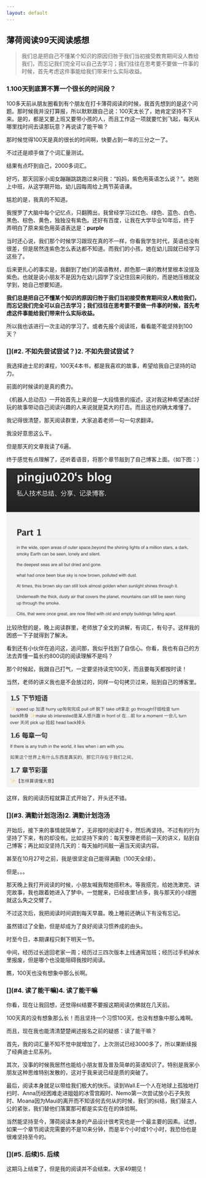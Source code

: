 ```yaml
---
layout: default
---
```


## [](#薄荷阅读99天阅读感想)薄荷阅读99天阅读感想

>我们总是把自己不懂某个知识的原因归咎于我们当初接受教育期间没人教给我们，而忘记我们完全可以自己去学习；我们往往在思考要不要做一件事的时候，首先考虑这件事能给我们带来什么实际收益。


### [](#1.100天到底算不算一个很长的时间段？)1.100天到底算不算一个很长的时间段？


100多天前从朋友圈看到有个朋友在打卡薄荷阅读的时候，我首先想到的是这个问题。那时候我并没打算报，所以默默跟自己说：100天太长了，她肯定坚持不下来。是的，都是又要上班又要带小孩的人，而且工作这一项就要忙到飞起，每天从哪里找时间去读那玩意？再说读了能干嘛？

那时候觉得100天是真的很长的时间啊，快要占到一年的三分之一了。

不过还是顺手做了个词汇量测试。

结果有点吓到自己，2000多词汇。

好巧，那天回家小闺女蹦蹦跳跳跑过来问我：“妈妈，紫色用英语怎么说？”。她刚上中班，从这学期开始，幼儿园每周给上两节英语课。

尴尬的是，我真的不知道。

我搜罗了大脑中每个记忆点，只翻腾出，我曾经学习过红色、绿色、蓝色、白色、黑色、棕色、黄色，独独没有紫色。还好有百度，让我在大学毕业10年后，终于弄明白了原来紫色用英语表达是：**purple**

当时还心说，我们那个时候学习跟现在真的不一样，你看我学生时代，英语也没有很差，但是居然连紫色怎么表达都不知道。而我们的小孩，她在幼儿园就已经学习这些了。

后来更扎心的事实是，我翻到了她们的英语教材，颜色那一课的教材里根本没提及紫色。也就是说小朋友不是因为在幼儿园学了没记住回来问我的，而是她压根就没学到，她自己想要知道。

**我们总是把自己不懂某个知识的原因归咎于我们当初接受教育期间没人教给我们，而忘记我们完全可以自己去学习；我们往往在思考要不要做一件事的时候，首先考虑这件事能给我们带来什么实际收益。**

所以我也该进行一次主动的学习了。或者先报个阅读班，看看能不能坚持到100天？


### [](#2. 不如先尝试尝试？)2. 不如先尝试尝试？

 
我选择迪士尼的课程，100天4本书，都是我喜欢的故事，希望给我自己坚持的动力。

前面的时候读的是真的费力。

《机器人总动员》一开始首先上来的是一大段情景的描述，这对我这种希望通过好玩的故事带动自己阅读兴趣的人来说就是莫大的打击。而且这也的确太难懂了。

我记得很清楚，那天阅读群里，大家追着老师一句一句求翻译。

我没好意思这么干。

但是那天的文章我读了6遍。

终于感觉有点理解了，还听着语音，将那个章节敲到了自己博客上面。（如下图：）

![图1](assets/images/reading/1545801791856.jpg  "图1")

比较欣慰的是，晚上阅读群里，老师放了全文的讲解，有词汇，有句子。这样我的困惑一下子就得到了解决。

看到还有小伙伴在追问这，追问那，我似乎找到了自信心。你看，我也有自己的方法去弄懂一篇长约800词的阅读理解不是吗？

那个时候起，我跟自己打气，一定要坚持读完100天，而且要每天都按时读！

当然，老师的讲义我也是不会放过的，同样一句句拷贝过来，贴到自己的博客里。

![图2](assets/images/reading/QQ20181226-132629@2x.png  "图2")

这样，我的阅读历程就算正式开始了，开头还不错。


### [](#3. 满勤计划泡汤)2. 满勤计划泡汤

 
开始后，接下来的事情就简单了，无非按时阅读打卡，然后再坚持。不过有的行为坚持了下来，有的却没有。比如坚持下来的：每天整理老师前一天的讲义，贴到自己博客；再比如没坚持几天的：每天抽时间敲一遍当天阅读内容。

甚至在10月27号之前，我是很坚定自己能得满勤（100天全绿）。

但是。。。

那天晚上我打开阅读的时候，小朋友喊我帮她搭积木。等我搭完，给她洗漱完、讲完故事，我也跟着她进入了梦中。一觉醒来，已经夜里1点多，我与那天的小绿圈就这么失之交臂了。

不过这次后，我把阅读时间调到每天早晨。晚上睡前还确认下有没有忘记。

虽然错过了全勤，但是却成为了良好阅读习惯养成的由头。

时至今日，本期课程只剩下明天一节。

中间，经历过长途回老家一周；经历过三四次版本上线通宵加班；经历过手机掉水里报废，但是哪个也没能阻碍我按时阅读。

瞧，100天也没有想象中那么长啊。



### [](#4. 读了能干嘛)4. 读了能干嘛

 
你看，现在让我回想，还觉得纠结要不要报这期阅读仿佛就在几天前。

100天真的没有想象那么长！而且坚持一个习惯100天，也没有想象中那么难啊。

而且，现在我也能清清楚楚阐述报名之前的疑惑：读了能干嘛？

首先，我的词汇量不知不觉中就增加了，上次测试已经3000多了，所以果断续报了经典迪士尼系列。

其次，没事的时候我居然也能给小朋友普及普及简单的英语知识了。特别是我家小朋友这种思维特别发散的，这对于我来说已经是质的突破了。

最后，阅读本身就足以带给我们极大的快乐。读到Wall.E一个人在地球上孤独地打扫时、Anna历经困难走进姐姐的冰雪宫殿时、Nemo第一次尝试放小石子失败时、Moana因为Maui的离开而不知该何去何从的时候，我们的纠结，我们替主人公的紧张，我们替他们落寞那可都是实实在在的体验啊。


当然能坚持至今，薄荷阅读本身的产品设计很考究也是一个最主要的因素。试想，如果一个章节阅读完需要的不是10来分钟，而是半个小时或1个小时，我恐怕也是很难坚持至今的。


### [](#5. 后续)5. 后续


这期马上结束了，但是我的阅读并不会结束。大家49期见！


